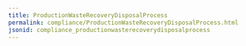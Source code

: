 ```yaml
---
title: ProductionWasteRecoveryDisposalProcess
permalink: compliance/ProductionWasteRecoveryDisposalProcess.html
jsonid: compliance_productionwasterecoverydisposalprocess
---
```

